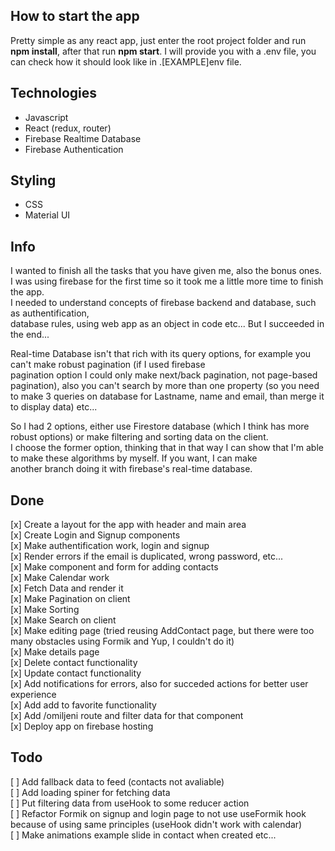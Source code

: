 
## How to start the app

Pretty simple as any react app, just enter the root project folder and run **npm install**, after that run **npm start**. I will provide you with a .env file, you can check how it should look like in .[EXAMPLE]env file.

## Technologies
- Javascript  
- React (redux, router)
- Firebase Realtime Database
- Firebase Authentication

## Styling
- CSS  
- Material UI

## Info
I wanted to finish all the tasks that you have given me, also the bonus ones.  
I was using firebase for the first time so it took me a little more time to finish the app.  
I needed to understand concepts of firebase backend and database, such as authentification,  
database rules, using web app as an object in code etc... But I succeeded in the end...

Real-time Database isn't that rich with its query options, for example you can't make robust pagination (if I used firebase  
pagination option I could only make next/back pagination, not page-based pagination), also you can't search by more than one property (so you need to make 3 queries on database for Lastname, name and email, than merge it to display data) etc...  

So I had 2 options, either use Firestore database (which I think has more robust options) or make filtering and sorting data on the client.  
I choose the former option, thinking that in that way I can show that I'm able to make these algorithms by myself. If you want, I can make  
another branch doing it with firebase's real-time database.


## Done
[x] Create a layout for the app with header and main area  
[x] Create Login and Signup components  
[x] Make authentification work, login and signup  
[x] Render errors if the email is duplicated, wrong password, etc...  
[x] Make component and form for adding contacts  
[x] Make Calendar work  
[x] Fetch Data and render it  
[x] Make Pagination on client  
[x] Make Sorting  
[x] Make Search on client  
[x] Make editing page (tried reusing AddContact page, but there were too many obstacles using Formik and Yup, I couldn't do it)  
[x] Make details page  
[x] Delete contact functionality  
[x] Update contact functionality  
[x] Add notifications for errors, also for succeded actions for better user experience    
[x] Add add to favorite functionality  
[x] Add /omiljeni route and filter data for that component  
[x] Deploy app on firebase hosting  

## Todo
[ ] Add fallback data to feed (contacts not avaliable)  
[ ] Add loading spiner for fetching data  
[ ] Put filtering data from useHook to some reducer action  
[ ] Refactor Formik on signup and login page to not use useFormik hook because of using same principles (useHook didn't work with calendar)  
[ ] Make animations example slide in contact when created etc...
